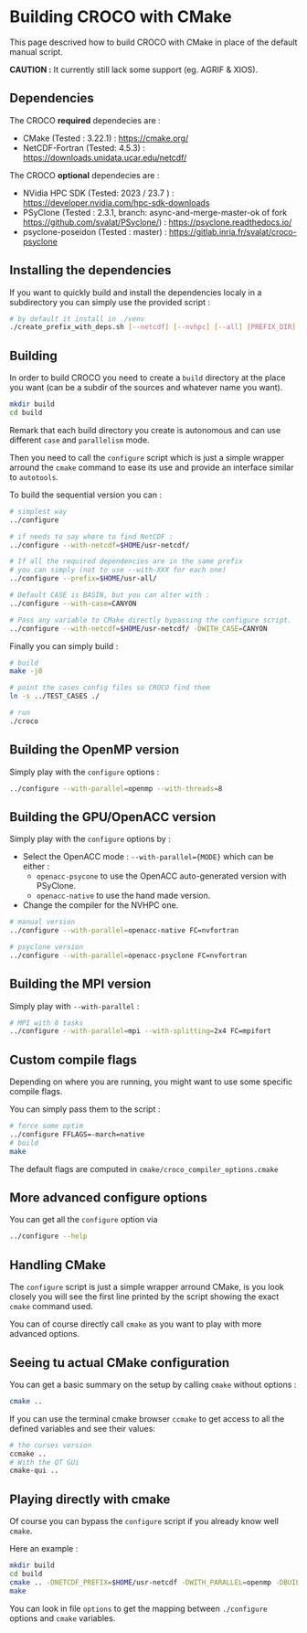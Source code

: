 Building CROCO with CMake
=========================

This page descrived how to build CROCO with CMake in place of the default
manual script.

**CAUTION :** It currently still lack some support (eg. AGRIF & XIOS).

Dependencies
------------

The CROCO **required** dependecies are :

 * CMake (Tested : 3.22.1) : https://cmake.org/
 * NetCDF-Fortran (Tested: 4.5.3) : https://downloads.unidata.ucar.edu/netcdf/

The CROCO **optional** dependecies are :

 * NVidia HPC SDK (Tested: 2023 / 23.7 ) : https://developer.nvidia.com/hpc-sdk-downloads
 * PSyClone (Tested : 2.3.1, branch: async-and-merge-master-ok of fork https://github.com/svalat/PSyclone/) : https://psyclone.readthedocs.io/
 * psyclone-poseidon (Tested : master) : https://gitlab.inria.fr/svalat/croco-psyclone

Installing the dependencies
---------------------------

If you want to quickly build and install the dependencies localy in a subdirectory
you can simply use the provided script :

```sh
# by default it install in ./venv
./create_prefix_with_deps.sh [--netcdf] [--nvhpc] [--all] [PREFIX_DIR]
```

Building
--------

In order to build CROCO you need to create a `build` directory at the place
you want (can be a subdir of the sources and whatever name you want).

```sh
mkdir build
cd build
```

Remark that each build directory you create is autonomous and can use
different `case` and `parallelism` mode.

Then you need to call the `configure` script which is just a simple wrapper
arround the `cmake` command to ease its use and provide an interface similar
to `autotools`.

To build the sequential version you can :

```sh
# simplest way
../configure

# if needs to say where to find NetCDF :
../configure --with-netcdf=$HOME/usr-netcdf/

# If all the required dependencies are in the same prefix
# you can simply (not to use --with-XXX for each one)
../configure --prefix=$HOME/usr-all/

# Default CASE is BASIN, but you can alter with :
../configure --with-case=CANYON

# Pass any variable to CMake directly bypassing the configure script.
../configure --with-netcdf=$HOME/usr-netcdf/ -DWITH_CASE=CANYON
```

Finally you can simply build :

```sh
# build
make -j8

# point the cases config files so CROCO find them
ln -s ../TEST_CASES ./

# run
./croco
```

Building the OpenMP version
---------------------------

Simply play with the `configure` options :

```sh
../configure --with-parallel=openmp --with-threads=8
```

Building the GPU/OpenACC version
--------------------------------

Simply play with the `configure` options by :

 * Select the OpenACC mode : `--with-parallel={MODE}` which can be either :
    * `openacc-psycone` to use the OpenACC auto-generated version with PSyClone.
    * `openacc-native` to use the hand made version.
 * Change the compiler for the NVHPC one.

```sh
# manual version
../configure --with-parallel=openacc-native FC=nvfortran

# psyclone version
../configure --with-parallel=openacc-psyclone FC=nvfortran
```

Building the MPI version
------------------------

Simply play with `--with-parallel` :

```sh
# MPI with 8 tasks
../configure --with-parallel=mpi --with-splitting=2x4 FC=mpifort
```

Custom compile flags
--------------------

Depending on where you are running, you might want to use some specific
compile flags.

You can simply pass them to the script :

```sh
# force some optim
../configure FFLAGS=-march=native
# build
make
```

The default flags are computed in `cmake/croco_compiler_options.cmake`

More advanced configure options
-------------------------------

You can get all the `configure` option via

```sh
../configure --help
```

Handling CMake
--------------

The `configure` script is just a simple wrapper arround CMake, is you look
closely you will see the first line printed by the script showing the exact
`cmake` command used.

You can of course directly call `cmake` as you want to play with more advanced
options.

Seeing tu actual CMake configuration
------------------------------------

You can get a basic summary on the setup by calling `cmake` without options :

```sh
cmake ..
```

If you can use the terminal cmake browser `ccmake` to get access to all the
defined variables and see their values:

```sh
# the curses version
ccmake ..
# With the QT GUi
cmake-qui ..
```

Playing directly with cmake
---------------------------

Of course you can bypass the `configure` script if you already know well
`cmake`.

Here an example :

```sh
mkdir build
cd build
cmake .. -DNETCDF_PREFIX=$HOME/usr-netcdf -DWITH_PARALLEL=openmp -DBUILD_TYPE=Debug
make
```

You can look in file `options` to get the mapping between `./configure` options
and `cmake` variables.
